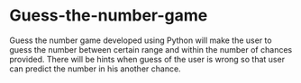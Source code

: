 # Guess-the-number-game

Guess the number game developed using Python will make the user to guess the number between certain range and within the number of chances provided. There will be hints when guess of the user is wrong so that user can predict the number in his another chance.
